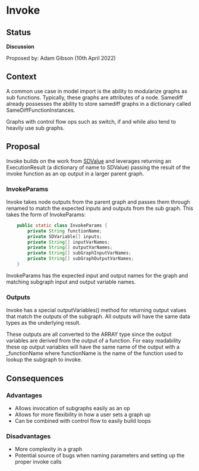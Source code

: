 # Invoke

## Status
**Discussion**

Proposed by: Adam Gibson (10th April 2022)


## Context

A common use case in model import is the ability to modularize graphs as sub functions.
Typically, these graphs are attributes of a node. Samediff already possesses the ability to store
samediff graphs in a dictionary called SameDiffFunctionInstances.

Graphs with control flow ops such as switch, if and while also tend to heavily use sub graphs.


## Proposal

Invoke builds on the work from [SDValue](./0018%20-%20SDValue.md) and leverages returning an ExecutionResult (a dictionary of name to SDValue)
passing the result of the invoke function as an op output in a larger parent graph.


### InvokeParams
Invoke takes node outputs from the parent graph and passes them through renamed to match the expected inputs and outputs from the sub graph.
This takes the form of InvokeParams:
```java
    public static class InvokeParams {
        private String functionName;
        private SDVariable[] inputs;
        private String[] inputVarNames;
        private String[] outputVarNames;
        private String[] subGraphInputVarNames;
        private String[] subGraphOutputVarNames;
    }


```

InvokeParams has the expected input and output names for the graph and matching subgraph input and output variable names.


### Outputs

Invoke has a special outputVariables() method for returning output values that match the outputs of the subgraph.
All outputs will have the same data types as the underlying result. 

These outputs are all converted to the ARRAY type
since the output variables are derived from the output of a function. For easy readability these op output variables will have
the same name of the output with a _functionName where functionName is the name of the function used to lookup the subgraph
to invoke.



## Consequences

### Advantages

* Allows invocation of subgraphs easily as an op
* Allows for more flexibility in how a user sets a graph up
* Can be combined with control flow to easily build loops



### Disadvantages
* More complexity in a graph
* Potential source of bugs when naming parameters and setting up the proper invoke calls